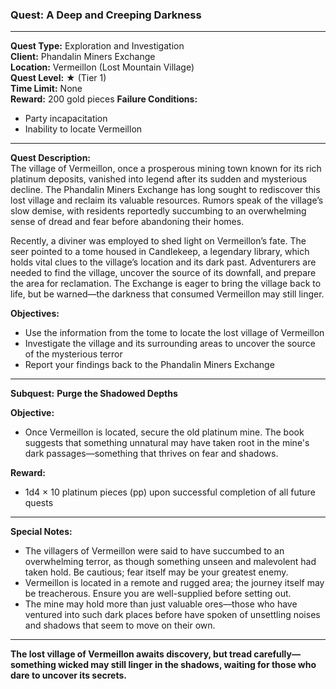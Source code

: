### Quest: **A Deep and Creeping Darkness**

---

**Quest Type:** Exploration and Investigation  
**Client:** Phandalin Miners Exchange  
**Location:** Vermeillon (Lost Mountain Village)  
**Quest Level:** ★ (Tier 1)  
**Time Limit:** None  
**Reward:** 200 gold pieces 
**Failure Conditions:**  
- Party incapacitation  
- Inability to locate Vermeillon

---

**Quest Description:**  
The village of Vermeillon, once a prosperous mining town known for its rich platinum deposits, vanished into legend after its sudden and mysterious decline. The Phandalin Miners Exchange has long sought to rediscover this lost village and reclaim its valuable resources. Rumors speak of the village’s slow demise, with residents reportedly succumbing to an overwhelming sense of dread and fear before abandoning their homes.

Recently, a diviner was employed to shed light on Vermeillon’s fate. The seer pointed to a tome housed in Candlekeep, a legendary library, which holds vital clues to the village’s location and its dark past. Adventurers are needed to find the village, uncover the source of its downfall, and prepare the area for reclamation. The Exchange is eager to bring the village back to life, but be warned—the darkness that consumed Vermeillon may still linger.

**Objectives:**  
- Use the information from the tome to locate the lost village of Vermeillon
- Investigate the village and its surrounding areas to uncover the source of the mysterious terror
- Report your findings back to the Phandalin Miners Exchange

---

**Subquest:** **Purge the Shadowed Depths**

**Objective:**  
- Once Vermeillon is located, secure the old platinum mine. The book suggests that something unnatural may have taken root in the mine's dark passages—something that thrives on fear and shadows.

**Reward:**  
- 1d4 × 10 platinum pieces (pp) upon successful completion of all future quests

---

**Special Notes:**  
- The villagers of Vermeillon were said to have succumbed to an overwhelming terror, as though something unseen and malevolent had taken hold. Be cautious; fear itself may be your greatest enemy.  
- Vermeillon is located in a remote and rugged area; the journey itself may be treacherous. Ensure you are well-supplied before setting out.  
- The mine may hold more than just valuable ores—those who have ventured into such dark places before have spoken of unsettling noises and shadows that seem to move on their own.

---

**The lost village of Vermeillon awaits discovery, but tread carefully—something wicked may still linger in the shadows, waiting for those who dare to uncover its secrets.**